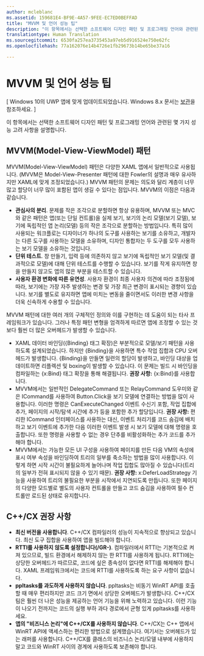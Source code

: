 ```yaml
---
author: mcleblanc
ms.assetid: 159681E4-BF9E-4A57-9FEE-EC7ED0BEFFAD
title: "MVVM 및 언어 성능 팁"
description: "이 항목에서는 선택한 소프트웨어 디자인 패턴 및 프로그래밍 언어와 관련된 몇 가지 성능 고려 사항을 설명합니다."
translationtype: Human Translation
ms.sourcegitcommit: 6530fa257ea3735453a97eb5d916524e750e62fc
ms.openlocfilehash: 77a162076e14b4726e1fb29673b14be65be37a16

---
```

# MVVM 및 언어 성능 팁

\[ Windows 10의 UWP 앱에 맞게 업데이트되었습니다. Windows 8.x 문서는 [보관](http://go.microsoft.com/fwlink/p/?linkid=619132)을 참조하세요. \]

이 항목에서는 선택한 소프트웨어 디자인 패턴 및 프로그래밍 언어와 관련된 몇 가지 성능 고려 사항을 설명합니다.

## MVVM(Model-View-ViewModel) 패턴

MVVM(Model-View-ViewModel) 패턴은 다양한 XAML 앱에서 일반적으로 사용됩니다. (MVVM은 Model-View-Presenter 패턴에 대한 Fowler의 설명과 매우 유사하지만 XAML에 맞게 조정되었습니다.) MVVM 패턴의 문제는 의도와 달리 계층이 너무 많고 할당이 너무 많이 포함된 앱이 생길 수 있다는 점입니다. MVVM의 이점은 다음과 같습니다.

-   **관심사의 분리**. 문제를 작은 조각으로 분할하면 항상 유용하며, MVVM 또는 MVC와 같은 패턴은 앱(또는 단일 컨트롤)을 실제 보기, 보기의 논리 모델(보기 모델), 보기에 독립적인 앱 논리(모델) 등의 작은 조각으로 분할하는 방법입니다. 특히 많이 사용되는 워크플로는 디자이너가 하나의 도구를 사용하는 보기를 소유하고, 개발자는 다른 도구를 사용하는 모델을 소유하며, 디자인 통합자는 두 도구를 모두 사용하는 보기 모델을 소유하는 것입니다.
-   **단위 테스트**. 창 만들기, 입력 등에 의존하지 않고 보기에 독립적인 보기 모델(및 결과적으로 모델)에 대해 단위 테스트를 수행할 수 있습니다. 보기를 작게 유지하면 창을 만들지 않고도 앱의 많은 부분을 테스트할 수 있습니다.
-   **사용자 환경 변화에 따른 유연성**. 사용자 환경이 최종 사용자 의견에 따라 조정됨에 따라, 보기에는 가장 자주 발생하는 변경 및 가장 최근 변경이 표시되는 경향이 있습니다. 보기를 별도로 유지하면 앱에 미치는 변동을 줄이면서도 이러한 변경 사항을 더욱 신속하게 수용할 수 있습니다.

MVVM 패턴에 대한 여러 개의 구체적인 정의와 이를 구현하는 데 도움이 되는 타사 프레임워크가 있습니다. 그러나 특정 패턴 변형을 엄격하게 따르면 앱에 조정할 수 있는 것보다 훨씬 더 많은 오버헤드가 발생할 수 있습니다.

-   XAML 데이터 바인딩({Binding} 태그 확장)은 부분적으로 모델/보기 패턴을 사용하도록 설계되었습니다. 하지만 {Binding}을 사용하면 특수 작업 집합과 CPU 오버헤드가 발생합니다. {Binding}을 만들면 일련의 할당이 발생하고, 바인딩 대상을 업데이트하면 리플렉션 및 boxing이 발생할 수 있습니다. 이 문제는 빌드 시 바인딩을 컴파일하는 {x:Bind} 태그 확장을 통해 해결됩니다. **권장 사항:** {x:Bind}를 사용합니다.
-   MVVM에서는 일반적인 DelegateCommand 또는 RelayCommand 도우미와 같은 ICommand를 사용하여 Button.Click을 보기 모델에 연결하는 방법을 많이 사용합니다. 이러한 명령은 CanExecuteChanged 이벤트 수신기 포함, 작업 집합에 추가, 페이지의 시작/탐색 시간에 추가 등을 포함한 추가 할당입니다. **권장 사항:** 편리한 ICommand 인터페이스를 사용하는 대신, 이벤트 처리기를 코드 숨김에 배치하고 보기 이벤트에 추가한 다음 이러한 이벤트 발생 시 보기 모델에 대해 명령을 호출합니다. 또한 명령을 사용할 수 없는 경우 단추를 비활성화하는 추가 코드를 추가해야 합니다.
-   MVVM에서는 가능한 모든 UI 구성을 사용하여 페이지를 만든 다음 VM의 속성에 표시 여부 속성을 바인딩하여 트리의 일부를 축소하는 방법을 많이 사용합니다. 이렇게 하면 시작 시간이 불필요하게 늘어나며 작업 집합도 많아질 수 있습니다(트리의 일부가 전혀 표시되지 않을 수 있기 때문). **권장 사항:** x:DeferLoadStrategy 기능을 사용하여 트리의 불필요한 부분을 시작에서 지연되도록 만듭니다. 또한 페이지의 다양한 모드별로 별도의 사용자 컨트롤을 만들고 코드 숨김을 사용하여 필수 컨트롤만 로드된 상태로 유지합니다.

## C++/CX 권장 사항

-   **최신 버전을 사용합니다**. C++/CX 컴파일러의 성능이 지속적으로 향상되고 있습니다. 최신 도구 집합을 사용하여 앱을 빌드해야 합니다.
-   **RTTI를 사용하지 않도록 설정합니다(/GR-)**. 컴파일러에서 RTTI는 기본적으로 켜져 있으므로, 빌드 환경에서 해제하지 않는 한 RTTI를 사용하게 됩니다. RTTI에는 상당한 오버헤드가 따르므로, 코드에 싶은 종속성이 없다면 RTTI를 해제해야 합니다. XAML 프레임워크에서는 코드에 RTTI를 사용하도록 하는 요구 사항이 없습니다.
-   **ppltasks를 과도하게 사용하지 않습니다**. ppltasks는 비동기 WinRT API를 호출할 때 매우 편리하지만 코드 크기 면에서 상당한 오버헤드가 발생합니다. C++/CX 팀은 훨씬 더 나은 성능을 제공하는 언어 기능을 위해 노력하고 있습니다. 이런 기능이 나오기 전까지는 코드의 실행 부하 과다 경로에서 균형 있게 ppltasks를 사용하세요.
-   **앱의 "비즈니스 논리"에 C++/CX를 사용하지 않습니다**. C++/CX는 C++ 앱에서 WinRT API에 액세스하는 편리한 방법으로 설계했습니다. 여기서는 오버헤드가 있는 래퍼를 사용합니다. C++/CX를 클래스의 비즈니스 논리/모델 내부에 사용하지 말고 코드와 WinRT 사이의 경계에 사용하도록 보존해야 합니다.

 

 







<!--HONumber=Jun16_HO4-->



